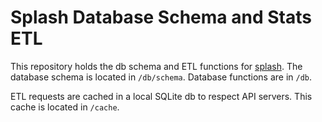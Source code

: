 # Splash Database Schema and Stats ETL

This repository holds the db schema and ETL functions for [splash].
The database schema is located in `/db/schema`. Database functions are in `/db`.

ETL requests are cached in a local SQLite db to respect API servers.
This cache is located in `/cache`.

[splash]: https://github.com/jackfletch/splash
